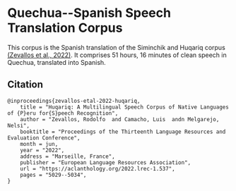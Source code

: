# Quechua--Spanish Speech Translation Corpus

This corpus is the Spanish translation of the Siminchik and Huqariq corpus [(Zevallos et al., 2022)](https://arxiv.org/abs/2207.05498). It comprises 51 hours, 16 minutes of clean speech in Quechua, translated into Spanish.


## Citation 

```
@inproceedings{zevallos-etal-2022-huqariq,
    title = "Huqariq: A Multilingual Speech Corpus of Native Languages of {P}eru for{S}peech Recognition",
    author = "Zevallos, Rodolfo  and Camacho, Luis  andn Melgarejo, Nelsi",
    booktitle = "Proceedings of the Thirteenth Language Resources and Evaluation Conference",
    month = jun,
    year = "2022",
    address = "Marseille, France",
    publisher = "European Language Resources Association",
    url = "https://aclanthology.org/2022.lrec-1.537",
    pages = "5029--5034",
}

```
